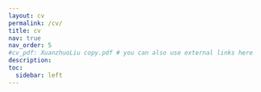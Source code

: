 ```yaml
---
layout: cv
permalink: /cv/
title: cv
nav: true
nav_order: 5
#cv_pdf: XuanzhuoLiu copy.pdf # you can also use external links here
description: 
toc:
  sidebar: left
---
```



